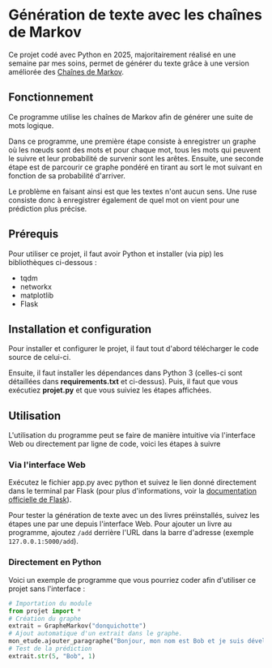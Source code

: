 # Génération de texte avec les chaînes de Markov
Ce projet codé avec Python en 2025, majoritairement réalisé en une semaine par mes soins, permet de générer du texte grâce à une version améliorée des [Chaînes de Markov](https://fr.wikipedia.org/wiki/Cha%C3%AEne_de_Markov).
## Fonctionnement
Ce programme utilise les chaînes de Markov afin de générer une suite de mots logique.

Dans ce programme, une première étape consiste à enregistrer un graphe où les nœuds sont des mots et pour chaque mot, tous les mots qui peuvent le suivre et leur probabilité de survenir sont les arêtes. Ensuite, une seconde étape est de parcourir ce graphe pondéré en tirant au sort le mot suivant en fonction de sa probabilité d'arriver.

Le problème en faisant ainsi est que les textes n'ont aucun sens. Une ruse consiste donc à enregistrer également de quel mot on vient pour une prédiction plus précise.
## Prérequis
Pour utiliser ce projet, il faut avoir Python et installer (via pip) les bibliothèques ci-dessous :
- tqdm
- networkx
- matplotlib
- Flask
## Installation et configuration
Pour installer et configurer le projet, il faut tout d'abord télécharger le code source de celui-ci.

Ensuite, il faut installer les dépendances dans Python 3 (celles-ci sont détaillées dans **requirements.txt** et ci-dessus).
Puis, il faut que vous exécutiez **projet.py** et que vous suiviez les étapes affichées.
## Utilisation
L'utilisation du programme peut se faire de manière intuitive via l'interface Web ou directement par ligne de code, voici les étapes à suivre
### Via l'interface Web
Exécutez le fichier app.py avec python et suivez le lien donné directement dans le terminal par Flask (pour plus d'informations, voir la [documentation officielle de Flask](https://flask.palletsprojects.com/en/stable/)).

Pour tester la génération de texte avec un des livres préinstallés, suivez les étapes une par une depuis l'interface Web.
Pour ajouter un livre au programme, ajoutez ```/add``` derrière l'URL dans la barre d'adresse (exemple ```127.0.0.1:5000/add```).
### Directement en Python
Voici un exemple de programme que vous pourriez coder afin d'utiliser ce projet sans l'interface :
```python
# Importation du module
from projet import *
# Création du graphe
extrait = GrapheMarkov("donquichotte")
# Ajout automatique d'un extrait dans le graphe.
mon_etude.ajouter_paragraphe("Bonjour, mon nom est Bob et je suis développeur web.", 3)
# Test de la prédiction
extrait.str(5, "Bob", 1)
```